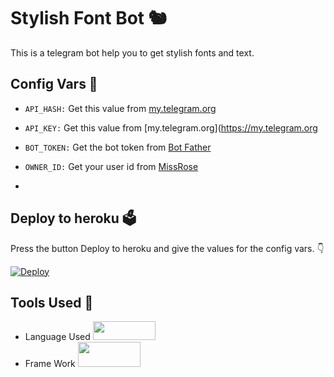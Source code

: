 # Stylish Font Bot 🐿
This is a telegram bot help you to get stylish fonts and text.

## Config Vars 🤖

- `API_HASH:` Get this value from [my.telegram.org](https://my.telegram.org)

- `API_KEY:` Get this value from [my.telegram.org](https://my.telegram.org

- `BOT_TOKEN:` Get the bot token from [Bot Father](https://telegram.dog/BotFather)

- `OWNER_ID:` Get your user id from [MissRose](https://telegram.dog/MissRose_bot) 
- 
## Deploy to heroku 🗳
Press the button Deploy to heroku and give the values for the config vars. 👇

[![Deploy](https://www.herokucdn.com/deploy/button.svg)](https://heroku.com/deploy?template=https://github.com/Ns-Bots/Stylish-Text)

## Tools Used 🧰
- Language Used [<img src="https://telegra.ph/file/960ed8709acaf8c68b894.jpg" width="100" height="30">](https://www.python.org/)
- Frame Work [<img src="https://telegra.ph/file/804f06d1590f7619a63ed.jpg" width="100" height="40">](https://github.com/pyrogram/pyrogram)
